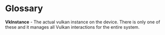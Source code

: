 # Glossary

**VkInstance** - The actual vulkan instance on the device. There is only one of these and it manages all Vulkan interactions for the entire system.
